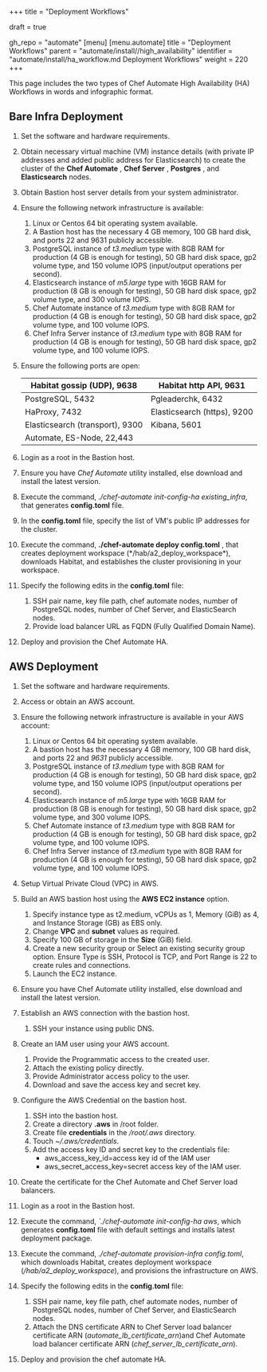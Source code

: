 +++
title = "Deployment Workflows"

draft = true

gh_repo = "automate"
[menu]
  [menu.automate]
    title = "Deployment Workflows"
    parent = "automate/install//high_availability"
    identifier = "automate/install/ha_workflow.md Deployment Workflows"
    weight = 220
+++

This page includes the two types of Chef Automate High Availability (HA) Workflows in words and infographic format.

## Bare Infra Deployment

1. Set the software and hardware requirements.
1. Obtain necessary virtual machine (VM) instance details (with private IP addresses and added public address for Elasticsearch) to create the cluster of the **Chef Automate** , **Chef Server** , **Postgres** , and **Elasticsearch** nodes.
1. Obtain Bastion host server details from your system administrator.

1. Ensure the following network infrastructure is available:

   1. Linux or Centos 64 bit operating system available.
   1. A Bastion host has the necessary 4 GB memory, 100 GB hard disk, and ports 22 and 9631 publicly accessible.
   1. PostgreSQL instance of _t3.medium_ type with 8GB RAM for production (4 GB is enough for testing), 50 GB hard disk space, gp2 volume type, and 150 volume IOPS (input/output operations per second).
   1. Elasticsearch instance of _m5.large_ type with 16GB RAM for production (8 GB is enough for testing), 50 GB hard disk space, gp2 volume type, and 300 volume IOPS.
   1. Chef Automate instance of _t3.medium_ type with 8GB RAM for production (4 GB is enough for testing), 50 GB hard disk space, gp2 volume type, and 100 volume IOPS.
   1. Chef Infra Server instance of _t3.medium_ type with 8GB RAM for production (4 GB is enough for testing), 50 GB hard disk space, gp2 volume type, and 100 volume IOPS.

1. Ensure the following ports are open:

   | Habitat gossip (UDP), 9638 | Habitat http API, 9631 |
   | --- | --- |
   | PostgreSQL, 5432 | Pgleaderchk, 6432 |
   | HaProxy, 7432 | Elasticsearch (https), 9200 |
   | Elasticsearch (transport), 9300 | Kibana, 5601 |
   | Automate, ES-Node, 22,443 | |

1. Login as a root in the Bastion host.
1. Ensure you have _Chef Automate_ utility installed, else download and install the latest version.
1. Execute the command, _./chef-automate init-config-ha existing\_infra_, that generates **config.toml** file.
1. In the **config.toml** file, specify the list of VM's public IP addresses for the cluster.
1. Execute the command, **./chef-automate deploy config.toml** , that creates deployment workspace (\*/hab/a2\_deploy\_workspace\*), downloads Habitat, and establishes the cluster provisioning in your workspace.
1. Specify the following edits in the **config.toml** file:

   1. SSH pair name, key file path, chef automate nodes, number of PostgreSQL nodes, number of Chef Server, and ElasticSearch nodes.
   1. Provide load balancer URL as FQDN (Fully Qualified Domain Name).

1. Deploy and provision the Chef Automate HA.

## AWS Deployment

1. Set the software and hardware requirements.
1. Access or obtain an AWS account.

1. Ensure the following network infrastructure is available in your AWS account:
   1. Linux or Centos 64 bit operating system available.
   1. A bastion host has the necessary 4 GB memory, 100 GB hard disk, and ports 22 and _9631_ publicly accessible.
   1. PostgreSQL instance of _t3.medium_ type with 8GB RAM for production (4 GB is enough for testing), 50 GB hard disk space, gp2 volume type, and 150 volume IOPS (input/output operations per second).
   1. Elasticsearch instance of _m5.large_ type with 16GB RAM for production (8 GB is enough for testing), 50 GB hard disk space, gp2 volume type, and 300 volume IOPS.
   1. Chef Automate instance of _t3.medium_ type with 8GB RAM for production (4 GB is enough for testing), 50 GB hard disk space, gp2 volume type, and 100 volume IOPS.
   1. Chef Infra Server instance of _t3.medium_ type with 8GB RAM for production (4 GB is enough for testing), 50 GB hard disk space, gp2 volume type, and 100 volume IOPS.

1. Setup Virtual Private Cloud (VPC) in AWS.

1. Build an AWS bastion host using the **AWS EC2 instance** option.
   1. Specify instance type as t2.medium, vCPUs as 1, Memory (GiB) as 4, and Instance Storage (GB) as EBS only.
   1. Change **VPC** and **subnet** values as required.
   1. Specify 100 GB of storage in the **Size** (GiB) field.
   1. Create a new security group or Select an existing security group option. Ensure Type is SSH, Protocol is TCP, and Port Range is 22 to create rules and connections.
   1. Launch the EC2 instance.

1. Ensure you have Chef Automate utility installed, else download and install the latest version.
1. Establish an AWS connection with the bastion host.
    1. SSH your instance using public DNS.

1. Create an IAM user using your AWS account.
   1. Provide the Programmatic access to the created user.
   1. Attach the existing policy directly.
   1. Provide Administrator access policy to the user.
   1. Download and save the access key and secret key.

1. Configure the AWS Credential on the bastion host.
   1. SSH into the bastion host.
   1. Create a directory **.aws** in /root folder.
   1. Create file **credentials** in the _/root/.aws_ directory.
   1. Touch _~/.aws/credentials_.
   1. Add the access key ID and secret key to the credentials file:
      - aws\_access\_key\_id=access key id of the IAM user
      - aws\_secret\_access\_key=secret access key of the IAM user.

1. Create the certificate for the Chef Automate and Chef Server load balancers.
1. Login as a root in the Bastion host.
1. Execute the command, _`./chef-automate init-config-ha aws_, which generates **config.toml** file with default settings and installs latest deployment package.
1. Execute the command, _./chef-automate provision-infra config.toml_, which downloads Habitat, creates deployment workspace (_/hab/a2\_deploy\_workspace_), and provisions the infrastructure on AWS.

1. Specify the following edits in the **config.toml** file:
   1. SSH pair name, key file path, chef automate nodes, number of PostgreSQL nodes, number of Chef Server, and ElasticSearch nodes.
   1. Attach the DNS certificate ARN to Chef Server load balancer certificate ARN (_automate\_lb\_certificate\_arn_)and Chef Automate load balancer certificate ARN (_chef\_server\_lb\_certificate\_arn_).
1. Deploy and provision the chef automate HA.
